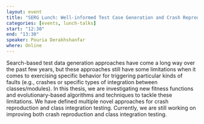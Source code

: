 ```yaml
---
layout: event
title: "SERG Lunch: Well-informed Test Case Generation and Crash Reproduction"
categories: [events, lunch-talks]
start: "12:30"
end: "13:30"
speaker: Pouria Derakhshanfar
where: Online
---
```


Search-based test data generation approaches have come a long way over the past few years, but these approaches still have some limitations when it comes to exercising specific behavior for triggering particular kinds of faults (e.g., crashes or specific types of integration between classes/modules). In this thesis, we are investigating new fitness functions and evolutionary-based algorithms and techniques to tackle these limitations. We have defined multiple novel approaches for crash reproduction and class integration testing. Currently, we are still working on improving both crash reproduction and class integration testing.
